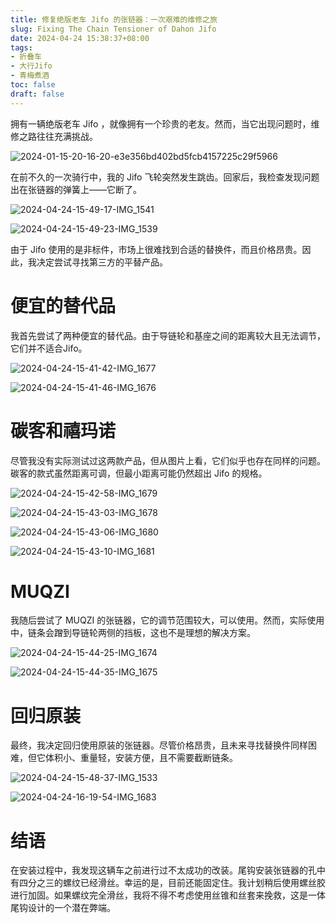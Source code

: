 ```yaml
---
title: 修复绝版老车 Jifo 的张链器：一次艰难的维修之旅
slug: Fixing The Chain Tensioner of Dahon Jifo
date: 2024-04-24 15:38:37+08:00
tags:
- 折叠车
- 大行Jifo
- 青梅煮酒
toc: false
draft: false
---
```

拥有一辆绝版老车 Jifo ，就像拥有一个珍贵的老友。然而，当它出现问题时，维修之路往往充满挑战。

![2024-01-15-20-16-20-e3e356bd402bd5fcb4157225c29f5966](https://raw.githubusercontent.com/xbot/image-hosting/master/blog/20240115201620000-05158d1dfd5ac42f0a751ba6dc2dd4ee.avif)

在前不久的一次骑行中，我的 Jifo 飞轮突然发生跳齿。回家后，我检查发现问题出在张链器的弹簧上——它断了。

![2024-04-24-15-49-17-IMG_1541](https://raw.githubusercontent.com/xbot/image-hosting/master/blog/20240424154917000-15c9737facde3619d906974ab94989e7.avif)

![2024-04-24-15-49-23-IMG_1539](https://raw.githubusercontent.com/xbot/image-hosting/master/blog/20240424154923000-58fdde7acc7f19e0559fc3cc6b1ab72a.avif)

由于 Jifo 使用的是非标件，市场上很难找到合适的替换件，而且价格昂贵。因此，我决定尝试寻找第三方的平替产品。

# 便宜的替代品

我首先尝试了两种便宜的替代品。由于导链轮和基座之间的距离较大且无法调节，它们并不适合Jifo。

![2024-04-24-15-41-42-IMG_1677](https://raw.githubusercontent.com/xbot/image-hosting/master/blog/20240424154142000-adc25ce6fc7ca950fb1350ae8173a319.avif)

![2024-04-24-15-41-46-IMG_1676](https://raw.githubusercontent.com/xbot/image-hosting/master/blog/20240424154146000-c021f9cf660757c78458023cc034d3c3.avif)

# 碳客和禧玛诺

尽管我没有实际测试过这两款产品，但从图片上看，它们似乎也存在同样的问题。碳客的款式虽然距离可调，但最小距离可能仍然超出 Jifo 的规格。

![2024-04-24-15-42-58-IMG_1679](https://raw.githubusercontent.com/xbot/image-hosting/master/blog/20240424154258000-8be889d3ca3fbeb1cd06ac4d2e6ed918.avif)

![2024-04-24-15-43-03-IMG_1678](https://raw.githubusercontent.com/xbot/image-hosting/master/blog/20240424154303000-808540cc1dfb48a74147ef4934be9322.avif)

![2024-04-24-15-43-06-IMG_1680](https://raw.githubusercontent.com/xbot/image-hosting/master/blog/20240424154306000-45ff4e763ee4c491486f6dfd0111543d.avif)

![2024-04-24-15-43-10-IMG_1681](https://raw.githubusercontent.com/xbot/image-hosting/master/blog/20240424154310000-0f26785488332137224c5aa6f96bfe44.avif)

# MUQZI

我随后尝试了 MUQZI 的张链器，它的调节范围较大，可以使用。然而，实际使用中，链条会蹭到导链轮两侧的挡板，这也不是理想的解决方案。

![2024-04-24-15-44-25-IMG_1674](https://raw.githubusercontent.com/xbot/image-hosting/master/blog/20240424154425000-39bdbbd6221dee05f4fe19d09f446c39.avif)

![2024-04-24-15-44-35-IMG_1675](https://raw.githubusercontent.com/xbot/image-hosting/master/blog/20240424154435000-b56b815c75b8e42e471ed98781c458aa.avif)

# 回归原装

最终，我决定回归使用原装的张链器。尽管价格昂贵，且未来寻找替换件同样困难，但它体积小、重量轻，安装方便，且不需要截断链条。

![2024-04-24-15-48-37-IMG_1533](https://raw.githubusercontent.com/xbot/image-hosting/master/blog/20240424154837000-06c48ce4ba1658e749f2a45da32959ea.avif)

![2024-04-24-16-19-54-IMG_1683](https://raw.githubusercontent.com/xbot/image-hosting/master/blog/20240424161954000-1404521da5fac62d3f4c37a057a8335a.avif)

# 结语

在安装过程中，我发现这辆车之前进行过不太成功的改装。尾钩安装张链器的孔中有四分之三的螺纹已经滑丝。幸运的是，目前还能固定住。我计划稍后使用螺丝胶进行加固。如果螺纹完全滑丝，我将不得不考虑使用丝锥和丝套来挽救，这是一体尾钩设计的一个潜在弊端。